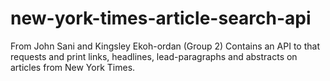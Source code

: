 # new-york-times-article-search-api
From John Sani and Kingsley Ekoh-ordan (Group 2)
Contains an API to that requests and print links, headlines, lead-paragraphs and abstracts on articles from New York Times.

